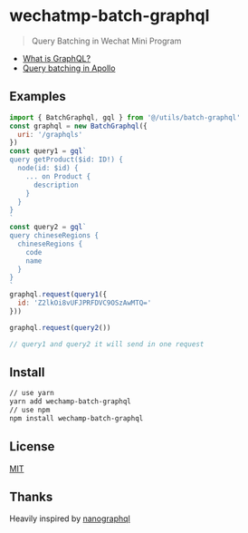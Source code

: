# wechatmp-batch-graphql
> Query Batching in Wechat Mini Program

- [What is GraphQL?](https://graphql.org/)
- [Query batching in Apollo](https://blog.apollographql.com/query-batching-in-apollo-63acfd859862)

## Examples
```javascript
import { BatchGraphql, gql } from '@/utils/batch-graphql'
const graphql = new BatchGraphql({
  uri: '/graphqls'
})
const query1 = gql`
query getProduct($id: ID!) {
  node(id: $id) {
    ... on Product {
      description
    }
  }
}
`
const query2 = gql`
query chineseRegions {
  chineseRegions {
    code
    name
  }
}
`
graphql.request(query1({
  id: 'Z2lkOi8vUFJPRFDVC9OSzAwMTQ='
}))

graphql.request(query2())

// query1 and query2 it will send in one request
```

## Install
``` bash
// use yarn
yarn add wechamp-batch-graphql
// use npm
npm install wechamp-batch-graphql
```

## License

[MIT](http://opensource.org/licenses/MIT)


## Thanks
Heavily inspired by [nanographql](https://github.com/yoshuawuyts/nanographql)